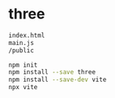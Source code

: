 # three

```bash
index.html
main.js
/public

npm init
npm install --save three
npm install --save-dev vite
npx vite
```
